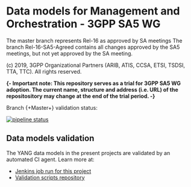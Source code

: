 # Data models for Management and Orchestration - 3GPP SA5 WG

The master branch represents Rel-16 as approved by SA meetings
The branch Rel-16-SA5-Agreed contains all changes approved by the SA5 meetings, but not yet approved by the SA meeting.



(c) 2019, 3GPP Organizational Partners (ARIB, ATIS, CCSA, ETSI, TSDSI, TTA, TTC). 
All rights reserved.

**{- Important note: This repository serves as a trial for 3GPP SA5 WG adoption. The current name, structure and address (i.e. URL) of the repositository may change at the end of the trial period. -}**

Branch {+Master+} validation status:

[![pipeline status](https://forge.etsi.org/gitlab/3GPP/SA5/data-models/badges/master/pipeline.svg)](https://forge.etsi.org/gitlab/3GPP/SA5/data-models/commits/master)

## Data models validation

The YANG data models in the present projects are validated by an automated CI agent. Learn more at:

* [Jenkins job run for this project](https://forge.etsi.org/jenkins/job/3GPP/view/SA5%20Data%20Models%20validation/)
* [Validation scripts repository](https://forge.etsi.org/rep/forge-tools/3gpp-scripts)